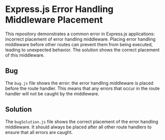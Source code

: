 # Express.js Error Handling Middleware Placement

This repository demonstrates a common error in Express.js applications: incorrect placement of error handling middleware.  Placing error handling middleware before other routes can prevent them from being executed, leading to unexpected behavior.  The solution shows the correct placement of this middleware.

## Bug

The `bug.js` file shows the error: the error handling middleware is placed before the route handler.  This means that any errors that occur in the route handler will not be caught by the middleware.

## Solution

The `bugSolution.js` file shows the correct placement of the error handling middleware.  It should always be placed after all other route handlers to ensure that all errors are caught.